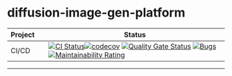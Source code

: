 # diffusion-image-gen-platform


<!-- markdownlint-disable -->
<p align="center">
  <!-- github-banner-start -->
  <!-- github-banner-end -->
</p>
<!-- markdownlint-restore -->

<div align="center">

<!-- prettier-ignore-start -->

| Project |     | Status                                                                                                                                                                                                                                                                                                                                                                                                                                                                     |
|---------|:----|----------------------------------------------------------------------------------------------------------------------------------------------------------------------------------------------------------------------------------------------------------------------------------------------------------------------------------------------------------------------------------------------------------------------------------------------------------------------------|
| CI/CD   |     | [![CI Status](https://github.com/haryle/diffusion-image-gen-platform/actions/workflows/ci.yaml/badge.svg)](https://github.com/haryle/diffusion-image-gen-platform/actions/workflows/ci.yaml)[![codecov](https://codecov.io/gh/haryle/diffusion-image-gen-platform/graph/badge.svg?token=2dAfSisKOd)](https://codecov.io/gh/haryle/diffusion-image-gen-platform) [![Quality Gate Status](https://sonarcloud.io/api/project_badges/measure?project=haryle_diffusion-image-gen-platform&metric=alert_status)](https://sonarcloud.io/summary/new_code?id=haryle_diffusion-image-gen-platform) [![Bugs](https://sonarcloud.io/api/project_badges/measure?project=haryle_diffusion-image-gen-platform&metric=bugs)](https://sonarcloud.io/summary/new_code?id=haryle_diffusion-image-gen-platform) [![Maintainability Rating](https://sonarcloud.io/api/project_badges/measure?project=haryle_diffusion-image-gen-platform&metric=sqale_rating)](https://sonarcloud.io/summary/new_code?id=haryle_diffusion-image-gen-platform) |

<!-- prettier-ignore-end -->
</div>

<hr>